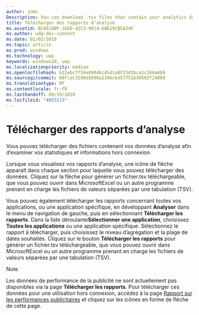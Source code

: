 ```yaml
---
author: jnHs
Description: You can download .tsv files that contain your analytics data so that you can review your stats and info offline.
title: Télécharger des rapports d’analyse
ms.assetid: BCA61ABF-16ED-42C3-9014-68629CB5A24F
ms.author: wdg-dev-content
ms.date: 01/02/2018
ms.topic: article
ms.prod: windows
ms.technology: uwp
keywords: windows10, uwp
ms.localizationpriority: medium
ms.openlocfilehash: b32ebcff59e89046c45d1a0f23d3bca1c268a6b9
ms.sourcegitcommit: 68fcac3288d5698a13dbcbd57f51b30592f24860
ms.translationtype: MT
ms.contentlocale: fr-FR
ms.lasthandoff: 09/19/2018
ms.locfileid: "4055113"
---
```

# <a name="download-analytics-reports"></a>Télécharger des rapports d’analyse


Vous pouvez télécharger des fichiers contenant vos données d’analyse afin d’examiner vos statistiques et informations hors connexion.

Lorsque vous visualisez vos rapports d’analyse, une icône de flèche apparaît dans chaque section pour laquelle vous pouvez télécharger des données. Cliquez sur la flèche pour générer un fichier.tsv téléchargeable, que vous pouvez ouvrir dans MicrosoftExcel ou un autre programme prenant en charge les fichiers de valeurs séparées par une tabulation (TSV).

Vous pouvez également télécharger les rapports concernant toutes vos applications, ou une application spécifique, en développant **Analyser** dans le menu de navigation de gauche, puis en sélectionnant **Télécharger les rapports**. Dans la liste déroulante**Sélectionner une application**, choisissez **Toutes les applications** ou une application spécifique. Sélectionnez le rapport à télécharger, puis choisissez le niveau d’agrégation et la plage de dates souhaités. Cliquez sur le bouton **Télécharger les rapports** pour générer un fichier.tsv téléchargeable, que vous pouvez ouvrir dans MicrosoftExcel ou un autre programme prenant en charge les fichiers de valeurs séparées par une tabulation (TSV).

> [!NOTE]
> Les données de performance de la publicité ne sont actuellement pas disponibles via la page **Télécharger les rapports**. Pour télécharger ces données pour une utilisation hors connexion, accédez à la page [Rapport sur les performances publicitaires](advertising-performance-report.md) et cliquez sur les icônes en forme de flèche de cette page. 
